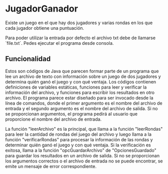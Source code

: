 # JugadorGanador
Existe un juego en el que hay dos jugadores y varias rondas en los que cada jugador obtiene una puntuación.  

Para poder utilizar la entrada por defecto el archivo txt debe de llamarse ´file.txt´. Pedes ejecutar el programa desde consola.

## Funcionalidad
Estos son códigos de Java que parecen formar parte de un programa que lee un archivo de texto con información sobre un juego de dos jugadores y determina quién ganó el juego y con qué ventaja. Los códigos contienen definiciones de variables estáticas, funciones para leer y verificar la información del archivo, y funciones para escribir los resultados en otro archivo. El programa parece estar diseñado para ser invocado desde la línea de comandos, donde el primer argumento es el nombre del archivo de entrada y el segundo argumento es el nombre del archivo de salida. Si no se proporcionan argumentos, el programa pedirá al usuario que proporcione el nombre del archivo de entrada.

La función "leerArchivo" es la principal, que llama a la función "leerRondas" para leer la cantidad de rondas del juego del archivo y luego llama a la función "verificarRondas" para procesar la información de las rondas y determinar quién ganó el juego y con qué ventaja. Si la verificación es exitosa, llama a la función "opcGuardarArchivo" de "OpcionesGuardado" para guardar los resultados en un archivo de salida. Si no se proporcionan los argumentos correctos o el archivo de entrada no se puede encontrar, se emite un mensaje de error correspondiente.
